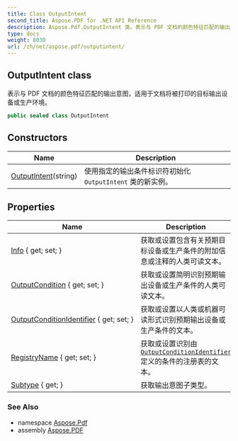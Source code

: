 ```yaml
---
title: Class OutputIntent
second_title: Aspose.PDF for .NET API Reference
description: Aspose.Pdf.OutputIntent 类。表示与 PDF 文档的颜色特征匹配的输出意图，适用于文档将被打印的目标输出设备或生产环境。
type: docs
weight: 8030
url: /zh/net/aspose.pdf/outputintent/
---
```

## OutputIntent class

表示与 PDF 文档的颜色特征匹配的输出意图，适用于文档将被打印的目标输出设备或生产环境。

```csharp
public sealed class OutputIntent
```

## Constructors

| Name | Description |
| --- | --- |
| [OutputIntent](outputintent/)(string) | 使用指定的输出条件标识符初始化 `OutputIntent` 类的新实例。 |

## Properties

| Name | Description |
| --- | --- |
| [Info](../../aspose.pdf/outputintent/info/) { get; set; } | 获取或设置包含有关预期目标设备或生产条件的附加信息或注释的人类可读文本。 |
| [OutputCondition](../../aspose.pdf/outputintent/outputcondition/) { get; set; } | 获取或设置简明识别预期输出设备或生产条件的人类可读文本。 |
| [OutputConditionIdentifier](../../aspose.pdf/outputintent/outputconditionidentifier/) { get; set; } | 获取或设置以人类或机器可读形式识别预期输出设备或生产条件的文本。 |
| [RegistryName](../../aspose.pdf/outputintent/registryname/) { get; set; } | 获取或设置识别由 [`OutputConditionIdentifier`](./outputconditionidentifier/) 定义的条件的注册表的文本。 |
| [Subtype](../../aspose.pdf/outputintent/subtype/) { get; } | 获取输出意图子类型。 |

### See Also

* namespace [Aspose.Pdf](../../aspose.pdf/)
* assembly [Aspose.PDF](../../)